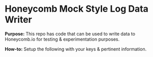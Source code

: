 # Honeycomb Mock Style Log Data Writer

**Purpose:** This repo has code that can be used to write data to Honeycomb.io for testing & experimentation purposes.

**How-to:** Setup the following with your keys & pertinent information.

